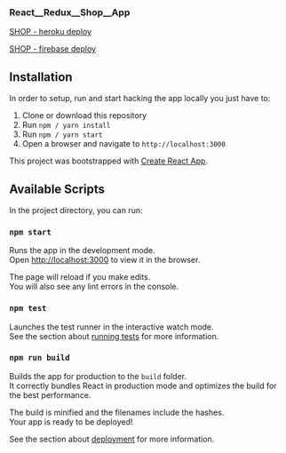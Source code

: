 ### React__Redux__Shop__App

[SHOP - heroku deploy](https://archery-react.herokuapp.com/)

[SHOP - firebase deploy](https://archery-shop-dabe8.firebaseapp.com)





## Installation
In order to setup, run and start hacking the app locally you just have to:

1. Clone or download this repository
2. Run `npm / yarn install`
3. Run `npm / yarn start`
4. Open a browser and navigate to `http://localhost:3000`







This project was bootstrapped with [Create React App](https://github.com/facebook/create-react-app).

## Available Scripts

In the project directory, you can run:

### `npm start`

Runs the app in the development mode.<br>
Open [http://localhost:3000](http://localhost:3000) to view it in the browser.

The page will reload if you make edits.<br>
You will also see any lint errors in the console.

### `npm test`

Launches the test runner in the interactive watch mode.<br>
See the section about [running tests](https://facebook.github.io/create-react-app/docs/running-tests) for more information.

### `npm run build`

Builds the app for production to the `build` folder.<br>
It correctly bundles React in production mode and optimizes the build for the best performance.

The build is minified and the filenames include the hashes.<br>
Your app is ready to be deployed!

See the section about [deployment](https://facebook.github.io/create-react-app/docs/deployment) for more information.


